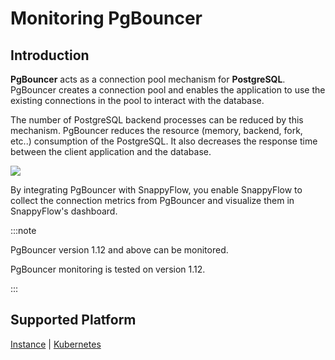# Monitoring PgBouncer

## Introduction

**PgBouncer** acts as a connection pool mechanism for **PostgreSQL**. PgBouncer creates a connection pool and enables the application to use the existing connections in the pool to interact with the database. 

The number of PostgreSQL backend processes can be reduced by this mechanism. PgBouncer reduces the resource (memory, backend, fork, etc..) consumption of the PostgreSQL. It also decreases the response time between the client application and the database.

<img src="/img/integration/pgBouncer/image_4.png" />

By integrating PgBouncer with SnappyFlow, you enable SnappyFlow to collect the connection metrics from PgBouncer and visualize them in SnappyFlow's dashboard.

:::note

PgBouncer version 1.12 and above can be monitored.

PgBouncer monitoring is tested on version 1.12.

:::



## Supported Platform

[Instance](/docs/sidebar-snappyflow-saas/Integrations/pgBouncer/pgBouncer_on_instance) | [Kubernetes](/docs/sidebar-snappyflow-saas/Integrations/pgBouncer/pgBouncer_in_kubernetes)
